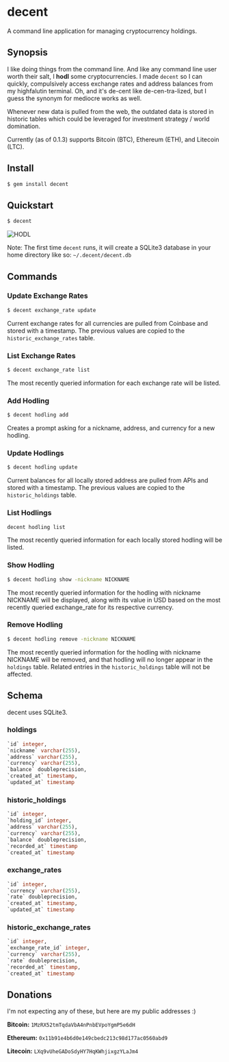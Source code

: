 # decent

A command line application for managing cryptocurrency holdings.

## Synopsis

I like doing things from the command line.  And like any command line user worth their
salt, I **hodl** some cryptocurrencies.  I made `decent` so I can quickly, compulsively
access exchange rates and address balances from my highfalutin terminal.  Oh, and it's
de-cent like de-cen-tra-lized, but I guess the synonym for mediocre works as well.

Whenever new data is pulled from the web, the outdated data is stored in historic tables
which could be leveraged for investment strategy / world domination.

Currently (as of 0.1.3) supports Bitcoin (BTC), Ethereum (ETH), and Litecoin (LTC).

## Install

```sh
$ gem install decent
```

## Quickstart

```sh
$ decent
```

![HODL](http://imgh.us/screenshot_77.png)

Note: The first time `decent` runs, it will create a SQLite3 database in your home
directory like so: `~/.decent/decent.db`

## Commands

### Update Exchange Rates

```sh
$ decent exchange_rate update
```

Current exchange rates for all currencies are pulled from Coinbase and stored with a timestamp.
The previous values are copied to the `historic_exchange_rates` table.

### List Exchange Rates

```sh
$ decent exchange_rate list
```

The most recently queried information for each exchange rate will be listed.

### Add Hodling

```sh
$ decent hodling add
```

Creates a prompt asking for a nickname, address, and currency for a new hodling.

### Update Hodlings

```sh
$ decent hodling update
```

Current balances for all locally stored address are pulled from APIs and stored with a timestamp.
The previous values are copied to the `historic_holdings` table.

### List Hodlings

```sh
decent hodling list
```

The most recently queried information for each locally stored hodling will be listed.

### Show Hodling

```sh
$ decent hodling show -nickname NICKNAME
```

The most recently queried information for the hodling with nickname NICKNAME will be displayed,
along with its value in USD based on the most recently queried exchange_rate for its respective
currency.

### Remove Hodling

```sh
$ decent hodling remove -nickname NICKNAME
```

The most recently queried information for the hodling with nickname NICKNAME will be removed, and
that hodling will no longer appear in the `holdings` table. Related entries in the
`historic_holdings` table will not be affected.

## Schema

decent uses SQLite3.

### holdings
```SQL
`id` integer,
`nickname` varchar(255),
`address` varchar(255),
`currency` varchar(255),
`balance` doubleprecision,
`created_at` timestamp,
`updated_at` timestamp
```

### historic_holdings
```SQL
`id` integer,
`holding_id` integer,
`address` varchar(255),
`currency` varchar(255),
`balance` doubleprecision,
`recorded_at` timestamp
`created_at` timestamp
```

### exchange_rates
```SQL
`id` integer,
`currency` varchar(255),
`rate` doubleprecision,
`created_at` timestamp,
`updated_at` timestamp
```

### historic_exchange_rates
```SQL
`id` integer,
`exchange_rate_id` integer,
`currency` varchar(255),
`rate` doubleprecision,
`recorded_at` timestamp,
`created_at` timestamp
```

## Donations

I'm not expecting any of these, but here are my public addresses :)

**Bitcoin:** `1MzRX52tmTqdaVbA4nPnbEVpoYgmP5e6dH`

**Ethereum:** `0x11b91e4b6d0e149cbedc213c98d177ac0560abd9`

**Litecoin:** `LXq9vUheGADoSdyHY7HqKWhjixgzYLaJm4`
